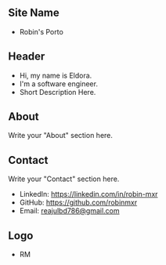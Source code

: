 ## Site Name
- Robin's Porto

## Header
- Hi, my name is Eldora. 
- I'm a software engineer.
- Short Description Here.

## About
Write your "About" section here.

## Contact
Write your "Contact" section here.
- LinkedIn: https://linkedin.com/in/robin-mxr
- GitHub: https://github.com/robinmxr
- Email: reajulbd786@gmail.com

## Logo
- RM